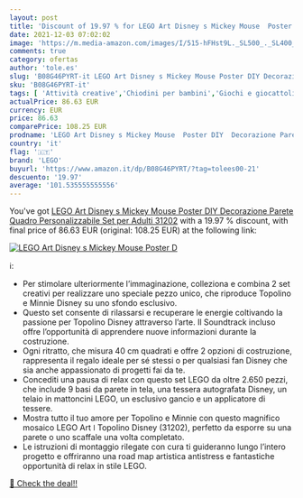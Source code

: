 ```yaml
---
layout: post
title: 'Discount of 19.97 % for LEGO Art Disney s Mickey Mouse  Poster D'
date: 2021-12-03 07:02:02
image: 'https://m.media-amazon.com/images/I/515-hFHst9L._SL500_._SL400_.jpg'
comments: true
category: ofertas
author: 'tole.es'
slug: 'B08G46PYRT-it LEGO Art Disney s Mickey Mouse Poster DIY Decorazione...'
sku: 'B08G46PYRT-it'
tags: [ 'Attività creative','Chiodini per bambini','Giochi e giocattoli','Kit per il fai da te','lego', ]
actualPrice: 86.63 EUR
currency: EUR
price: 86.63
comparePrice: 108.25 EUR
prodname: 'LEGO Art Disney s Mickey Mouse  Poster DIY  Decorazione Parete  Quadro Personalizzabile  Set per Adulti  31202'
country: 'it'
flag: '🇮🇹'
brand: 'LEGO'
buyurl: 'https://www.amazon.it/dp/B08G46PYRT/?tag=tolees00-21'
descuento: '19.97'
average: '101.535555555556'
---
```


You've got [LEGO Art Disney s Mickey Mouse  Poster DIY  Decorazione Parete  Quadro Personalizzabile  Set per Adulti  31202](https://www.amazon.it/dp/B08G46PYRT/?tag=tolees00-21) with a  19.97 % discount, with final price of 86.63 EUR (original: 108.25 EUR) at the following link:

[![LEGO Art Disney s Mickey Mouse  Poster D](https://m.media-amazon.com/images/I/515-hFHst9L._SL500_._SL400_.jpg)](https://www.amazon.it/dp/B08G46PYRT/?tag=tolees00-21)

ℹ️:

- Per stimolare ulteriormente l’immaginazione, colleziona e combina 2 set creativi per realizzare uno speciale pezzo unico, che riproduce Topolino e Minnie Disney su uno sfondo esclusivo.
- Questo set consente di rilassarsi e recuperare le energie coltivando la passione per Topolino Disney attraverso l’arte. Il Soundtrack incluso offre l’opportunità di apprendere nuove informazioni durante la costruzione.
- Ogni ritratto, che misura 40 cm quadrati e offre 2 opzioni di costruzione, rappresenta il regalo ideale per sé stessi o per qualsiasi fan Disney che sia anche appassionato di progetti fai da te.
- Concediti una pausa di relax con questo set LEGO da oltre 2.650 pezzi, che include 9 basi da parete in tela, una tessera autografata Disney, un telaio in mattoncini LEGO, un esclusivo gancio e un applicatore di tessere.
- Mostra tutto il tuo amore per Topolino e Minnie con questo magnifico mosaico LEGO Art ǀ Topolino Disney (31202), perfetto da esporre su una parete o uno scaffale una volta completato.
- Le istruzioni di montaggio rilegate con cura ti guideranno lungo l’intero progetto e offriranno una road map artistica antistress e fantastiche opportunità di relax in stile LEGO.

[🛒 Check the deal!!](https://www.amazon.it/dp/B08G46PYRT/?tag=tolees00-21)
